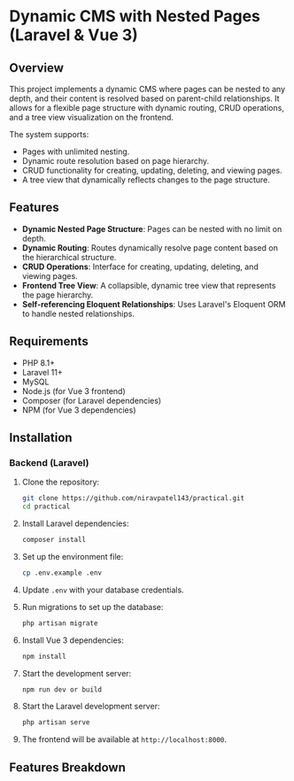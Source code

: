 # Dynamic CMS with Nested Pages (Laravel & Vue 3)

## Overview

This project implements a dynamic CMS where pages can be nested to any depth, and their content is resolved based on parent-child relationships. It allows for a flexible page structure with dynamic routing, CRUD operations, and a tree view visualization on the frontend.

The system supports:

- Pages with unlimited nesting.
- Dynamic route resolution based on page hierarchy.
- CRUD functionality for creating, updating, deleting, and viewing pages.
- A tree view that dynamically reflects changes to the page structure.

## Features

- **Dynamic Nested Page Structure**: Pages can be nested with no limit on depth.
- **Dynamic Routing**: Routes dynamically resolve page content based on the hierarchical structure.
- **CRUD Operations**: Interface for creating, updating, deleting, and viewing pages.
- **Frontend Tree View**: A collapsible, dynamic tree view that represents the page hierarchy.
- **Self-referencing Eloquent Relationships**: Uses Laravel's Eloquent ORM to handle nested relationships.

## Requirements

- PHP 8.1+
- Laravel 11+
- MySQL
- Node.js (for Vue 3 frontend)
- Composer (for Laravel dependencies)
- NPM (for Vue 3 dependencies)

## Installation

### Backend (Laravel)

1. Clone the repository:

    ```bash
    git clone https://github.com/niravpatel143/practical.git
    cd practical
    ```

2. Install Laravel dependencies:

    ```bash
    composer install
    ```

3. Set up the environment file:

    ```bash
    cp .env.example .env
    ```

4. Update `.env` with your database credentials.

5. Run migrations to set up the database:

    ```bash
    php artisan migrate
    ```

6. Install Vue 3 dependencies:

    ```bash
    npm install
    ```

7. Start the development server:

    ```bash
    npm run dev or build
    ```

7. Start the Laravel development server:

    ```bash
    php artisan serve
    ```




4. The frontend will be available at `http://localhost:8000`.

## Features Breakdown
